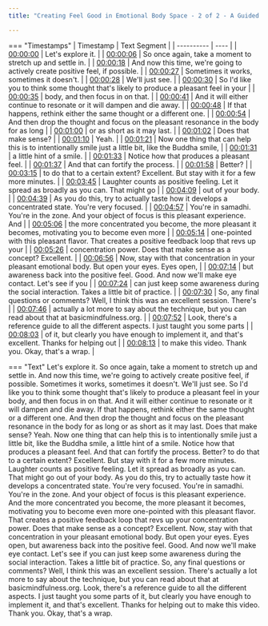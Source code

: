 ```yaml
---
title: "Creating Feel Good in Emotional Body Space - 2 of 2 - A Guided Meditation ~ Shinzen Young"

---
```

=== "Timestamps"
    | Timestamp | Text Segment |
    | ---------- | ----  |
    | [00:00:00](https://www.youtube.com/watch?v=u41_dSjKGtA&t=0) |  Let's explore it. |
    | [00:00:06](https://www.youtube.com/watch?v=u41_dSjKGtA&t=6) |  So once again, take a moment to stretch up and settle in. |
    | [00:00:18](https://www.youtube.com/watch?v=u41_dSjKGtA&t=18) |  And now this time, we're going to actively create positive feel, if possible. |
    | [00:00:27](https://www.youtube.com/watch?v=u41_dSjKGtA&t=27) |  Sometimes it works, sometimes it doesn't. |
    | [00:00:28](https://www.youtube.com/watch?v=u41_dSjKGtA&t=28) |  We'll just see. |
    | [00:00:30](https://www.youtube.com/watch?v=u41_dSjKGtA&t=30) |  So I'd like you to think some thought that's likely to produce a pleasant feel in your |
    | [00:00:35](https://www.youtube.com/watch?v=u41_dSjKGtA&t=35) |  body, and then focus in on that. |
    | [00:00:41](https://www.youtube.com/watch?v=u41_dSjKGtA&t=41) |  And it will either continue to resonate or it will dampen and die away. |
    | [00:00:48](https://www.youtube.com/watch?v=u41_dSjKGtA&t=48) |  If that happens, rethink either the same thought or a different one. |
    | [00:00:54](https://www.youtube.com/watch?v=u41_dSjKGtA&t=54) |  And then drop the thought and focus on the pleasant resonance in the body for as long |
    | [00:01:00](https://www.youtube.com/watch?v=u41_dSjKGtA&t=60) |  or as short as it may last. |
    | [00:01:02](https://www.youtube.com/watch?v=u41_dSjKGtA&t=62) |  Does that make sense? |
    | [00:01:10](https://www.youtube.com/watch?v=u41_dSjKGtA&t=70) |  Yeah. |
    | [00:01:21](https://www.youtube.com/watch?v=u41_dSjKGtA&t=81) |  Now one thing that can help this is to intentionally smile just a little bit, like the Buddha smile, |
    | [00:01:31](https://www.youtube.com/watch?v=u41_dSjKGtA&t=91) |  a little hint of a smile. |
    | [00:01:33](https://www.youtube.com/watch?v=u41_dSjKGtA&t=93) |  Notice how that produces a pleasant feel. |
    | [00:01:37](https://www.youtube.com/watch?v=u41_dSjKGtA&t=97) |  And that can fortify the process. |
    | [00:01:58](https://www.youtube.com/watch?v=u41_dSjKGtA&t=118) |  Better? |
    | [00:03:15](https://www.youtube.com/watch?v=u41_dSjKGtA&t=195) |  to do that to a certain extent? Excellent. But stay with it for a few more minutes. |
    | [00:03:45](https://www.youtube.com/watch?v=u41_dSjKGtA&t=225) |  Laughter counts as positive feeling. Let it spread as broadly as you can. That might go |
    | [00:04:09](https://www.youtube.com/watch?v=u41_dSjKGtA&t=249) |  out of your body. |
    | [00:04:39](https://www.youtube.com/watch?v=u41_dSjKGtA&t=279) |  As you do this, try to actually taste how it develops a concentrated state. You're very focused. |
    | [00:04:57](https://www.youtube.com/watch?v=u41_dSjKGtA&t=297) |  You're in samadhi. You're in the zone. And your object of focus is this pleasant experience. And |
    | [00:05:06](https://www.youtube.com/watch?v=u41_dSjKGtA&t=306) |  the more concentrated you become, the more pleasant it becomes, motivating you to become even more |
    | [00:05:14](https://www.youtube.com/watch?v=u41_dSjKGtA&t=314) |  one-pointed with this pleasant flavor. That creates a positive feedback loop that revs up your |
    | [00:05:26](https://www.youtube.com/watch?v=u41_dSjKGtA&t=326) |  concentration power. Does that make sense as a concept? Excellent. |
    | [00:06:56](https://www.youtube.com/watch?v=u41_dSjKGtA&t=416) |  Now, stay with that concentration in your pleasant emotional body. But open your eyes. Eyes open, |
    | [00:07:14](https://www.youtube.com/watch?v=u41_dSjKGtA&t=434) |  but awareness back into the positive feel. Good. And now we'll make eye contact. Let's see if you |
    | [00:07:24](https://www.youtube.com/watch?v=u41_dSjKGtA&t=444) |  can just keep some awareness during the social interaction. Takes a little bit of practice. |
    | [00:07:30](https://www.youtube.com/watch?v=u41_dSjKGtA&t=450) |  So, any final questions or comments? Well, I think this was an excellent session. There's |
    | [00:07:46](https://www.youtube.com/watch?v=u41_dSjKGtA&t=466) |  actually a lot more to say about the technique, but you can read about that at basicmindfulness.org. |
    | [00:07:52](https://www.youtube.com/watch?v=u41_dSjKGtA&t=472) |  Look, there's a reference guide to all the different aspects. I just taught you some parts |
    | [00:08:03](https://www.youtube.com/watch?v=u41_dSjKGtA&t=483) |  of it, but clearly you have enough to implement it, and that's excellent. Thanks for helping out |
    | [00:08:13](https://www.youtube.com/watch?v=u41_dSjKGtA&t=493) |  to make this video. Thank you. Okay, that's a wrap. |

=== "Text"
     Let's explore it. So once again, take a moment to stretch up and settle in. And now this time, we're going to actively create positive feel, if possible. Sometimes it works, sometimes it doesn't. We'll just see. So I'd like you to think some thought that's likely to produce a pleasant feel in your body, and then focus in on that. And it will either continue to resonate or it will dampen and die away. If that happens, rethink either the same thought or a different one. And then drop the thought and focus on the pleasant resonance in the body for as long or as short as it may last. Does that make sense? Yeah. Now one thing that can help this is to intentionally smile just a little bit, like the Buddha smile, a little hint of a smile. Notice how that produces a pleasant feel. And that can fortify the process. Better? to do that to a certain extent? Excellent. But stay with it for a few more minutes. Laughter counts as positive feeling. Let it spread as broadly as you can. That might go out of your body. As you do this, try to actually taste how it develops a concentrated state. You're very focused. You're in samadhi. You're in the zone. And your object of focus is this pleasant experience. And the more concentrated you become, the more pleasant it becomes, motivating you to become even more one-pointed with this pleasant flavor. That creates a positive feedback loop that revs up your concentration power. Does that make sense as a concept? Excellent. Now, stay with that concentration in your pleasant emotional body. But open your eyes. Eyes open, but awareness back into the positive feel. Good. And now we'll make eye contact. Let's see if you can just keep some awareness during the social interaction. Takes a little bit of practice. So, any final questions or comments? Well, I think this was an excellent session. There's actually a lot more to say about the technique, but you can read about that at basicmindfulness.org. Look, there's a reference guide to all the different aspects. I just taught you some parts of it, but clearly you have enough to implement it, and that's excellent. Thanks for helping out to make this video. Thank you. Okay, that's a wrap.